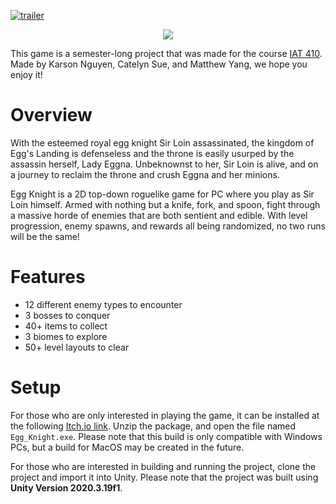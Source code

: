 [![trailer](https://cdn.discordapp.com/attachments/643930861414121507/1013332732547432498/Capture.PNG)](https://www.youtube.com/watch?v=-Dbizyto9x0)

<p align="center">
    <a href="https://unity.com/"><img src="https://img.shields.io/badge/Made%20with-Unity-57b9d3.svg?style=flat&logo=unity" /></a>
</p>

This game is a semester-long project that was made for the course [IAT 410](http://www.sfu.ca/outlines.html?2021/fall/iat/410/e100). Made by Karson Nguyen, Catelyn Sue, and Matthew Yang, we hope you enjoy it!

# Overview

With the esteemed royal egg knight Sir Loin assassinated, the kingdom of Egg's Landing is defenseless and the throne is easily usurped by the assassin herself, Lady Eggna. Unbeknownst to her, Sir Loin is alive, and on a journey to reclaim the throne and crush Eggna and her minions.

Egg Knight is a 2D top-down roguelike game for PC where you play as Sir Loin himself. Armed with nothing but a knife, fork, and spoon, fight through a massive horde of enemies that are both sentient and edible. With level progression, enemy spawns, and rewards all being randomized, no two runs will be the same!

# Features

* 12 different enemy types to encounter
* 3 bosses to conquer
* 40+ items to collect
* 3 biomes to explore
* 50+ level layouts to clear

# Setup

For those who are only interested in playing the game, it can be installed at the following [Itch.io link](https://komii.itch.io/egg-knight). Unzip the package, and open the file named `Egg_Knight.exe`. Please note that this build is only compatible with Windows PCs, but a build for MacOS may be created in the future.

For those who are interested in building and running the project, clone the project and import it into Unity. Please note that the project was built using **Unity Version 2020.3.19f1**.
